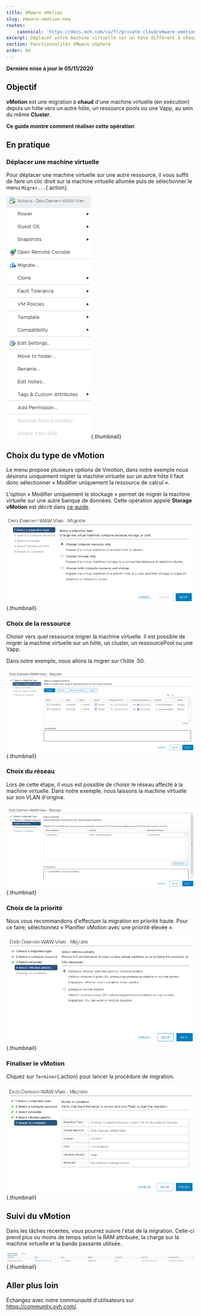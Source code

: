 ```yaml
---
title: VMware vMotion
slug: vmware-vmotion-new
routes:
    canonical: 'https://docs.ovh.com/ca/fr/private-cloud/vmware-vmotion-new/'
excerpt: Déplacer votre machine virtuelle sur un hôte différent à chaud
section: Fonctionnalités VMware vSphere
order: 04
---
```


**Dernière mise à jour le 05/11/2020**

## Objectif

**vMotion** est une migration à **chaud** d'une machine virtuelle (en exécution) depuis un hôte vers un autre hôte, un ressource pools ou une Vapp, au sein du même **Cluster**.

**Ce guide montre comment réaliser cette opération**

## En pratique

### Déplacer une machine virtuelle

Pour déplacer une machine virtuelle sur une autre ressource, il vous suffit de faire un clic droit sur la machine virtuelle allumée puis de sélectionner le menu `Migrer...`{.action}.

![déplacer machine virtuelle](images/Vmotion1.png){.thumbnail}

## Choix du type de vMotion

Le menu propose plusieurs options de Vmotion, dans notre exemple nous désirons uniquement migrer la machine virtuelle sur un autre hôte il faut donc sélectionner « Modifier uniquement la ressource de calcul ».

L'option « Modifier uniquement le stockage » permet de migrer la machine virtuelle sur une autre banque de données. Cette opération appelé **Storage vMotion** est décrit dans [ce guide](../vmware-storage-vmotion-new/).

![choix du type de vMotion](images/Vmotion2.png){.thumbnail}

### Choix de la ressource

Choisir vers quel ressource migrer la machine virtuelle. Il est possible de migrer la machine virtuelle sur un hôte, un cluster, un ressourcePool ou une Vapp.

Dans notre exemple, nous allons la migrer sur l'hôte .50.

![choix de la ressource](images/Vmotion3.png){.thumbnail}

### Choix du réseau

Lors de cette étape, il vous est possible de choisir le réseau affecté à la machine virtuelle. Dans notre exemple, nous laissons la machine virtuelle sur son VLAN d'origine.

![choix du réseau](images/Vmotion4.png){.thumbnail}

### Choix de la priorité

Nous vous recommandons d'effectuer la migration en priorité haute. Pour ce faire, sélectionnez « Planifier vMotion avec une priorité élevée ».

![choix de la priorité](images/Vmotion5.png){.thumbnail}

### Finaliser le vMotion

Cliquez sur `Terminer`{.action} pour lancer la procédure de migration.

![finaliser vMotion](images/Vmotion6.png){.thumbnail}

## Suivi du vMotion

Dans les tâches récentes, vous pourrez suivre l'état de la migration. Celle-ci prend plus ou moins de temps selon la RAM attribuée, la charge sur la machine virtuelle et la bande passante utilisée.

![suivi du vMotion](images/Vmotion7.png){.thumbnail}

## Aller plus loin

Échangez avec notre communauté d’utilisateurs sur <https://community.ovh.com/>.
